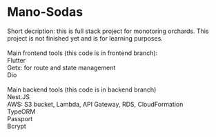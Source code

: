 # Mano-Sodas

Short decription: this is full stack project for monotoring orchards. This project is not finished yet and is for learning purposes.<br/>
<br/>
Main frontend tools (this code is in frontend branch):<br/>
Flutter<br/>
Getx: for route and state management<br/>
Dio<br/>
<br/>
Main backend tools (this code is in backend branch) <br/>
Nest.JS <br/>
AWS: S3 bucket, Lambda, API Gateway, RDS, CloudFormation <br/>
TypeORM <br/>
Passport <br/>
Bcrypt <br/>




